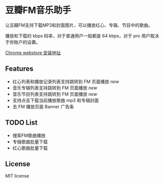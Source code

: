 # 豆瓣FM音乐助手

让豆瓣FM支持下载MP3和封面图片，可以播放红心、专辑、节目中的歌曲。

播放和下载的 kbps 码率，对于普通用户一般都是 64 kbps，对于 pro 用户取决于你账户的设置。

[Chrome webstore 安装地址](https://chrome.google.com/webstore/detail/douban-fm-improve/dnkciehdibabbdadcjddhonkcpnaffjc)

## Features

- 红心列表和播放记录列表支持跳转到 FM 页面播放 *new*
- 音乐专辑列表支持跳转到 FM 页面播放 *new*
- 音乐节目列表支持跳转到 FM 页面播放 *new*
- 支持点击下载当前播放歌曲 mp3 和专辑封面
- 去 FM 播放页面 Banner 广告条

## TODO List

- 搜索FM歌曲播放
- 专辑歌曲批量下载
- 红心歌曲批量下载

## License

MIT license

